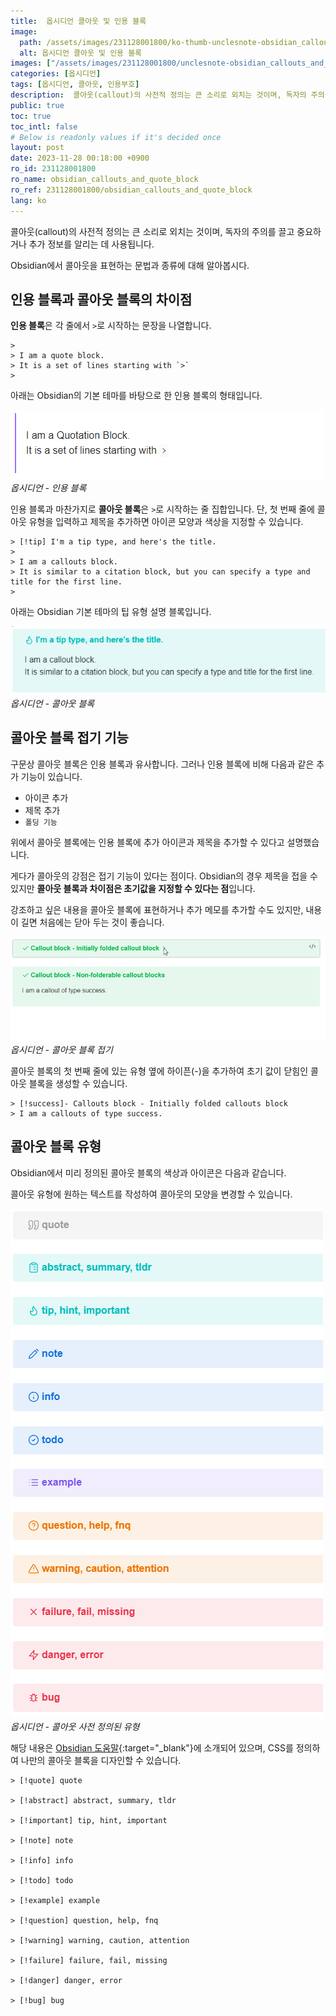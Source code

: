 ```yaml
---
title:  옵시디언 콜아웃 및 인용 블록
image:
  path: /assets/images/231128001800/ko-thumb-unclesnote-obsidian_callouts_and_quote_block.png
  alt: 옵시디언 콜아웃 및 인용 블록
images: ["/assets/images/231128001800/unclesnote-obsidian_callouts_and_quote_block-obsidian-quotation_block.png", "/assets/images/231128001800/unclesnote-obsidian_callouts_and_quote_block-obsidian-callouts_block.png", "/assets/images/231128001800/unclesnote-obsidian_callouts_and_quote_block-obsidian-folding_of_callouts_block.gif", "/assets/images/231128001800/unclesnote-obsidian_callouts_and_quote_block-obsidian-callouts_predefined_types.png"]
categories: [옵시디언]
tags: [옵시디언, 콜아웃, 인용부호]
description:  콜아웃(callout)의 사전적 정의는 큰 소리로 외치는 것이며, 독자의 주의를 끌고 중요하거나 추가 정보를 알리는 데 사용됩니다. Obsidian에서 콜아웃을 표현하는 문법과 종류에 대해 알아봅시다.
public: true
toc: true
toc_intl: false
# Below is readonly values if it's decided once
layout: post
date: 2023-11-28 00:18:00 +0900
ro_id: 231128001800
ro_name: obsidian_callouts_and_quote_block
ro_ref: 231128001800/obsidian_callouts_and_quote_block
lang: ko
---
```

콜아웃(callout)의 사전적 정의는 큰 소리로 외치는 것이며, 독자의 주의를 끌고 중요하거나 추가 정보를 알리는 데 사용됩니다.  

Obsidian에서 콜아웃을 표현하는 문법과 종류에 대해 알아봅시다.  
## 인용 블록과 콜아웃 블록의 차이점
**인용 블록**은 각 줄에서 `>`로 시작하는 문장을 나열합니다.  

```
> 
> I am a quote block.
> It is a set of lines starting with `>`
> 
```
아래는 Obsidian의 기본 테마를 바탕으로 한 인용 블록의 형태입니다.  

![옵시디언 - 인용 블록](/assets/images/231128001800/unclesnote-obsidian_callouts_and_quote_block-obsidian-quotation_block.png)
_옵시디언 - 인용 블록_

인용 블록과 마찬가지로 **콜아웃 블록**은 `>`로 시작하는 줄 집합입니다. 단, 첫 번째 줄에 콜아웃 유형을 입력하고 제목을 추가하면 아이콘 모양과 색상을 지정할 수 있습니다.  

```
> [!tip] I'm a tip type, and here's the title.
> 
> I am a callouts block. 
> It is similar to a citation block, but you can specify a type and title for the first line.
> 
```
아래는 Obsidian 기본 테마의 팁 유형 설명 블록입니다.  

![옵시디언 - 콜아웃 블록](/assets/images/231128001800/unclesnote-obsidian_callouts_and_quote_block-obsidian-callouts_block.png)
_옵시디언 - 콜아웃 블록_

## 콜아웃 블록 접기 기능
구문상 콜아웃 블록은 인용 블록과 유사합니다. 그러나 인용 블록에 비해 다음과 같은 추가 기능이 있습니다.  
- 아이콘 추가
- 제목 추가
- `폴딩 기능`

위에서 콜아웃 블록에는 인용 블록에 추가 아이콘과 제목을 추가할 수 있다고 설명했습니다.  

게다가 콜아웃의 강점은 접기 기능이 있다는 점이다. Obsidian의 경우 제목을 접을 수 있지만 **콜아웃 블록과 차이점은 초기값을 지정할 수 있다는 점**입니다.  

강조하고 싶은 내용을 콜아웃 블록에 표현하거나 추가 메모를 추가할 수도 있지만, 내용이 길면 처음에는 닫아 두는 것이 좋습니다.  

![옵시디언 - 콜아웃 블록 접기](/assets/images/231128001800/unclesnote-obsidian_callouts_and_quote_block-obsidian-folding_of_callouts_block.gif)
_옵시디언 - 콜아웃 블록 접기_

콜아웃 블록의 첫 번째 줄에 있는 유형 옆에 하이픈(-)을 추가하여 초기 값이 닫힘인 콜아웃 블록을 생성할 수 있습니다.  

```
> [!success]- Callouts block - Initially folded callouts block
> I am a callouts of type success.
```
## 콜아웃 블록 유형
Obsidian에서 미리 정의된 콜아웃 블록의 색상과 아이콘은 다음과 같습니다.  

콜아웃 유형에 원하는 텍스트를 작성하여 콜아웃의 모양을 변경할 수 있습니다.  

![옵시디언 - 콜아웃 사전 정의된 유형](/assets/images/231128001800/unclesnote-obsidian_callouts_and_quote_block-obsidian-callouts_predefined_types.png)
_옵시디언 - 콜아웃 사전 정의된 유형_

해당 내용은 [Obsidian 도움말](https://help.obsidian.md/Editing+and+formatting/Callouts){:target="_blank"}에 소개되어 있으며, CSS를 정의하여 나만의 콜아웃 블록을 디자인할 수 있습니다.  

```
> [!quote] quote

> [!abstract] abstract, summary, tldr

> [!important] tip, hint, important

> [!note] note

> [!info] info

> [!todo] todo

> [!example] example

> [!question] question, help, fnq

> [!warning] warning, caution, attention

> [!failure] failure, fail, missing

> [!danger] danger, error

> [!bug] bug
```
